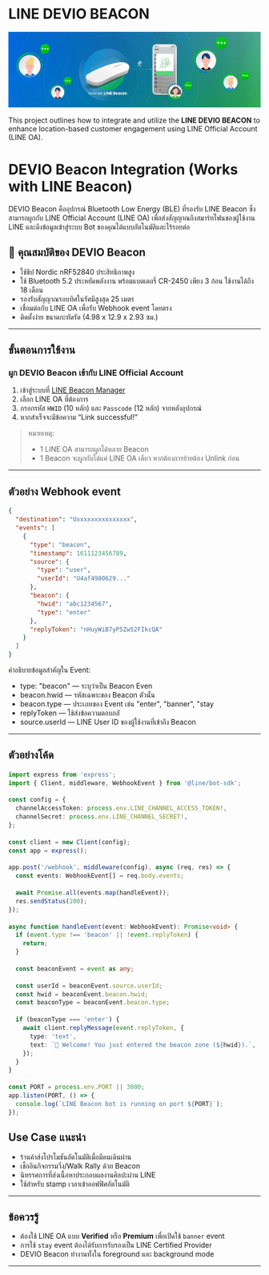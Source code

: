 # LINE DEVIO BEACON

<p align="center" width="100%">
    <img  src="../assets/beacon/1.webp"> 
</p>

This project outlines how to integrate and utilize the **LINE DEVIO BEACON** to enhance location-based customer engagement using LINE Official Account (LINE OA).

# DEVIO Beacon Integration (Works with LINE Beacon)

DEVIO Beacon คืออุปกรณ์ Bluetooth Low Energy (BLE) ที่รองรับ LINE Beacon ซึ่งสามารถผูกกับ LINE Official Account (LINE OA) เพื่อส่งสัญญาณถึงสมาร์ทโฟนของผู้ใช้งาน LINE และดึงข้อมูลเข้าสู่ระบบ Bot ของคุณได้แบบอัตโนมัติและไร้รอยต่อ

## 🔧 คุณสมบัติของ DEVIO Beacon

- ใช้ชิป Nordic nRF52840 ประสิทธิภาพสูง
- ใช้ Bluetooth 5.2 ประหยัดพลังงาน พร้อมแบตเตอรี่ CR-2450 เพียง 3 ก้อน ใช้งานได้ถึง 18 เดือน
- รองรับสัญญาณรอบทิศในรัศมีสูงสุด 25 เมตร
- เชื่อมต่อกับ LINE OA เพื่อรับ Webhook event โดยตรง
- ติดตั้งง่าย ขนาดกะทัดรัด (4.98 x 12.9 x 2.93 ซม.)

---

## ขั้นตอนการใช้งาน

### ผูก DEVIO Beacon เข้ากับ LINE Official Account

1. เข้าสู่ระบบที่ [LINE Beacon Manager](https://manager.line.biz/beacon/register)
2. เลือก LINE OA ที่ต้องการ
3. กรอกรหัส `HWID` (10 หลัก) และ `Passcode` (12 หลัก) จากหลังอุปกรณ์
4. หากสำเร็จจะมีข้อความ “Link successful!”

> หมายเหตุ:  
> - 1 LINE OA สามารถผูกได้หลาย Beacon  
> - 1 Beacon จะผูกกับได้แค่ LINE OA เดียว หากต้องการย้ายต้อง Unlink ก่อน

---

## ตัวอย่าง Webhook event
```json
{
  "destination": "Uxxxxxxxxxxxxxxx",
  "events": [
    {
      "type": "beacon",
      "timestamp": 1611123456789,
      "source": {
        "type": "user",
        "userId": "U4af4980629..."
      },
      "beacon": {
        "hwid": "abc1234567",
        "type": "enter"
      },
      "replyToken": "nHuyWiB7yP5Zw52FIkcQA"
    }
  ]
}

```
คำอธิบายข้อมูลสำคัญใน Event:
- type: "beacon" — ระบุว่าเป็น Beacon Even
- beacon.hwid — รหัสเฉพาะของ Beacon ตัวนั้น
- beacon.type — ประเภทของ Event เช่น "enter", "banner", "stay
- replyToken — ใช้ส่งข้อความตอบกลั
- source.userId — LINE User ID ของผู้ใช้งานที่เข้าถึง Beacon

---
##  ตัวอย่างโค้ด
```typescript
import express from 'express';
import { Client, middleware, WebhookEvent } from '@line/bot-sdk';

const config = {
  channelAccessToken: process.env.LINE_CHANNEL_ACCESS_TOKEN!,
  channelSecret: process.env.LINE_CHANNEL_SECRET!,
};

const client = new Client(config);
const app = express();

app.post('/webhook', middleware(config), async (req, res) => {
  const events: WebhookEvent[] = req.body.events;

  await Promise.all(events.map(handleEvent));
  res.sendStatus(200);
});

async function handleEvent(event: WebhookEvent): Promise<void> {
  if (event.type !== 'beacon' || !event.replyToken) {
    return;
  }

  const beaconEvent = event as any;

  const userId = beaconEvent.source.userId;
  const hwid = beaconEvent.beacon.hwid;
  const beaconType = beaconEvent.beacon.type;

  if (beaconType === 'enter') {
    await client.replyMessage(event.replyToken, {
      type: 'text',
      text: `📡 Welcome! You just entered the beacon zone (${hwid}).`,
    });
  }
}

const PORT = process.env.PORT || 3000;
app.listen(PORT, () => {
  console.log(`LINE Beacon bot is running on port ${PORT}`);
});

```


## Use Case แนะนำ

- ร้านค้าส่งโปรโมชันอัตโนมัติเมื่อมีคนเดินผ่าน
- เช็กอินกิจกรรมวิ่ง/Walk Rally ด้วย Beacon
- นิทรรศการที่ส่งเนื้อหาประกอบผลงานศิลปะผ่าน LINE
- ใช้สำหรับ stamp เวลาเข้าออฟฟิศอัตโนมัติ

---

## ข้อควรรู้

- ต้องใช้ LINE OA แบบ **Verified** หรือ **Premium** เพื่อเปิดใช้ `banner` event
- การใช้ `stay` event ต้องได้รับการรับรองเป็น LINE Certified Provider
- DEVIO Beacon ทำงานทั้งใน foreground และ background mode

---
